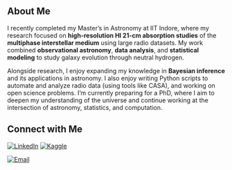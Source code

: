<!-- ![Banner](./STScI-01EVT1GSB1BNPGCBJ96QJRM48N.png) -->

## About Me
I recently completed my Master’s in Astronomy at IIT Indore, where my research focused on **high-resolution HI 21-cm absorption studies** of the **multiphase interstellar medium** using large radio datasets. My work combined **observational astronomy**, **data analysis**, and **statistical modeling** to study galaxy evolution through neutral hydrogen.

Alongside research, I enjoy expanding my knowledge in **Bayesian inference** and its applications in astronomy. I also enjoy writing Python scripts to automate and analyze radio data (using tools like CASA), and working on open science problems. I’m currently preparing for a PhD, where I aim to deepen my understanding of the universe and continue working at the intersection of astronomy, statistics, and computation.

## Connect with Me
[![LinkedIn](https://img.shields.io/badge/LinkedIn-blue?logo=linkedin&logoColor=white)](https://www.linkedin.com/in/anushkaiit)
[![Kaggle](https://img.shields.io/badge/Kaggle-20beff?logo=kaggle&logoColor=white)](https://www.kaggle.com/anushkaagarwal04)
<!-- [![Website](https://img.shields.io/badge/Website-000?logo=Google-chrome&logoColor=white)](https://yourwebsite.com) -->
[![Email](https://img.shields.io/badge/Email-D14836?logo=gmail&logoColor=white)](mailto:agarwalanushka453@gmail.com)
